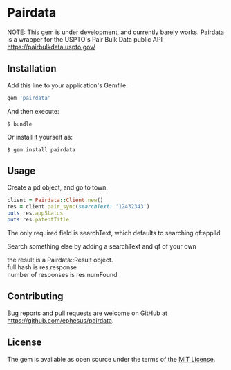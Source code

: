 # Pairdata

NOTE: This gem is under development, and currently barely works.
Pairdata is a wrapper for the USPTO's Pair Bulk Data public API https://pairbulkdata.uspto.gov/


## Installation

Add this line to your application's Gemfile:

```ruby
gem 'pairdata'
```

And then execute:

    $ bundle

Or install it yourself as:

    $ gem install pairdata

## Usage

Create a pd object, and go to town.
```ruby
client = Pairdata::Client.new()
res = client.pair_sync(searchText: '12432343')
puts res.appStatus
puts res.patentTitle
```
The only required field is searchText, which defaults to searching qf:applId  

Search something else by adding a searchText and qf of your own

the result is a Pairdata::Result object.  
full hash is res.response  
number of responses is res.numFound  

## Contributing

Bug reports and pull requests are welcome on GitHub at https://github.com/ephesus/pairdata.

## License

The gem is available as open source under the terms of the [MIT License](https://opensource.org/licenses/MIT).
